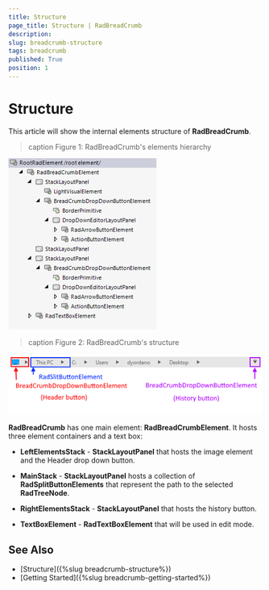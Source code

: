 ```yaml
---
title: Structure
page_title: Structure | RadBreadCrumb
description:   
slug: breadcrumb-structure
tags: breadcrumb
published: True
position: 1
---
```


# Structure

This article will show the internal elements structure of **RadBreadCrumb**.

>caption Figure 1: RadBreadCrumb's elements hierarchy

![breadcrumb-structure 001](images/breadcrumb-structure001.png)

>caption Figure 2: RadBreadCrumb's structure

![breadcrumb-structure 002](images/breadcrumb-structure002.png)

**RadBreadCrumb** has one main element: **RadBreadCrumbElement**. It hosts three element containers and a text box: 

* **LeftElementsStack** - **StackLayoutPanel** that hosts the image element and the Header drop down button.

* **MainStack** - **StackLayoutPanel** hosts a collection of **RadSplitButtonElements** that represent the path to the selected **RadTreeNode**.  

* **RightElementsStack** - **StackLayoutPanel** that hosts the history button. 

* **TextBoxElement** - **RadTextBoxElement** that will be used in edit mode. 
 
## See Also
* [Structure]({%slug breadcrumb-structure%}) 
* [Getting Started]({%slug breadcrumb-getting-started%})

